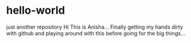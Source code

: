 # hello-world
just another repository
Hi
This is Anisha...
Finally getting my hands dirty with github and playing around with this before going for the big things...
